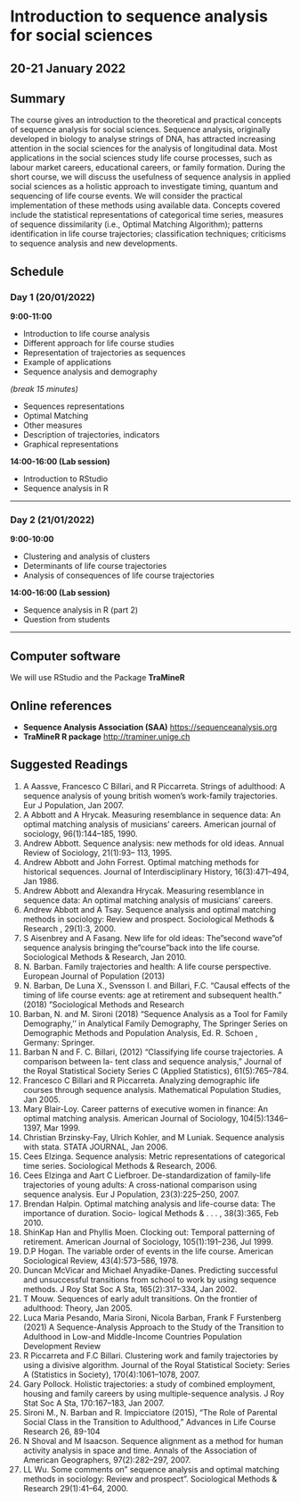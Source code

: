 # Introduction to sequence analysis for social sciences
## 20-21 January 2022

## Summary
The course gives an introduction to the theoretical and practical concepts of sequence analysis for social sciences. Sequence analysis, originally developed in biology to analyse strings of DNA, has attracted increasing attention in the social sciences for the analysis of longitudinal data. Most applications in the social sciences study life course processes, such as labour market careers, educational careers, or family formation. During the short course, we will discuss the usefulness of sequence analysis in applied social sciences as a holistic approach to investigate timing, quantum and sequencing of life course events. We will consider the practical implementation of these methods using available data. Concepts covered include the statistical representations of categorical time series, measures of sequence dissimilarity (i.e., Optimal Matching Algorithm); patterns identification in life course trajectories; classification techniques; criticisms to sequence analysis and new developments. 

## Schedule

### Day 1 (20/01/2022)

**9:00-11:00**
* Introduction to life course analysis
* Different approach for life course studies
* Representation of trajectories as sequences
* Example of applications
* Sequence analysis and demography

*(break 15 minutes)*

 * Sequences representations
 * Optimal Matching
 * Other measures
 * Description of trajectories, indicators 
 * Graphical representations 



**14:00-16:00 (Lab session)**

* Introduction  to RStudio
* Sequence analysis in R 

---
### Day 2 (21/01/2022)

**9:00-10:00**

* Clustering and analysis of clusters
* Determinants of life course trajectories
* Analysis of consequences of life course trajectories 


**14:00-16:00 (Lab session)**
* Sequence analysis in R (part 2)
* Question from students

---



## Computer software

We will use RStudio and the Package **TraMineR**

## Online references

* **Sequence Analysis Association (SAA)** https://sequenceanalysis.org
* **TraMineR R package** http://traminer.unige.ch

## Suggested Readings

1.	A Aassve, Francesco C Billari, and R Piccarreta. Strings of adulthood: A sequence analysis of young british women’s work-family trajectories. Eur J Population, Jan 2007. 
2.	A Abbott and A Hrycak. Measuring resemblance in sequence data: An optimal matching analysis of musicians’ careers. American journal of sociology, 96(1):144–185, 1990. 
3.	Andrew Abbott. Sequence analysis: new methods for old ideas. Annual Review of Sociology, 21(1):93– 113, 1995. 
4.	Andrew Abbott and John Forrest. Optimal matching methods for historical sequences. Journal of Interdisciplinary History, 16(3):471–494, Jan 1986. 
5.	Andrew Abbott and Alexandra Hrycak. Measuring resemblance in sequence data: An optimal matching analysis of musicians’ careers. 
6.	Andrew Abbott and A Tsay. Sequence analysis and optimal matching methods in sociology: Review and prospect. Sociological Methods & Research , 29(1):3, 2000. 
7.	S Aisenbrey and A Fasang. New life for old ideas: The”second wave”of sequence analysis bringing the”course”back into the life course. Sociological Methods & Research, Jan 2010. 
8. N. Barban. Family trajectories and health: A life course perspective. European Journal of Population (2013)
9. N. Barban, De Luna X., Svensson I. and Billari, F.C. “Causal effects of the timing of life course events: age at retirement and subsequent health.” (2018) ”Sociological Methods and Research 
10. Barban, N. and M. Sironi (2018) “Sequence Analysis as a Tool for Family Demography,’’ in Analytical Family Demography, The Springer Series on Demographic Methods and Population Analysis, Ed. R. Schoen , Germany: Springer.
11. Barban N and F. C. Billari, (2012) “Classifying life course trajectories. A comparison between la- tent class and sequence analysis,” Journal of the Royal Statistical Society Series C (Applied Statistics), 61(5):765–784.
12.	Francesco C Billari and R Piccarreta. Analyzing demographic life courses through sequence analysis. Mathematical Population Studies, Jan 2005. 
13.	Mary Blair-Loy. Career patterns of executive women in finance: An optimal matching analysis. American Journal of Sociology, 104(5):1346–1397, Mar 1999. 
14.	Christian Brzinsky-Fay, Ulrich Kohler, and M Luniak. Sequence analysis with stata. STATA JOURNAL, Jan 2006. 
15.	Cees Elzinga. Sequence analysis: Metric representations of categorical time series. Sociological Methods & Research,  2006. 
16.	Cees Elzinga and Aart C Liefbroer. De-standardization of family-life trajectories of young adults: A cross-national comparison using sequence analysis. Eur J Population, 23(3):225–250, 2007. 
17.	Brendan Halpin. Optimal matching analysis and life-course data: The importance of duration. Socio- logical Methods & . . . , 38(3):365, Feb 2010. 
18.	ShinKap Han and Phyllis Moen. Clocking out: Temporal patterning of retirement. American Journal of Sociology, 105(1):191–236, Jul 1999. 
19.	D.P Hogan. The variable order of events in the life course. American Sociological Review, 43(4):573–586, 1978. 
20.	Duncan McVicar and Michael Anyadike-Danes. Predicting successful and unsuccessful transitions from school to work by using sequence methods. J Roy Stat Soc A Sta, 165(2):317–334, Jan 2002. 
21.	T Mouw. Sequences of early adult transitions. On the frontier of adulthood: Theory, Jan 2005. 
22. Luca Maria Pesando, Maria Sironi, Nicola Barban, Frank F Furstenberg (2021) A Sequence-Analysis Approach to the Study of the Transition to Adulthood in Low-and Middle-Income Countries Population Development Review
23.	R Piccarreta and F.C Billari. Clustering work and family trajectories by using a divisive algorithm. 
Journal of the Royal Statistical Society: Series A (Statistics in Society), 170(4):1061–1078, 2007. 
24.	Gary Pollock. Holistic trajectories: a study of combined employment, housing and family careers by 
using multiple-sequence analysis. J Roy Stat Soc A Sta, 170:167–183, Jan 2007. 
25. Sironi M., N. Barban and R. Impicciatore (2015), “The Role of Parental Social Class in the Transition to Adulthood,” Advances in Life Course Research 26, 89-104
26.	N Shoval and M Isaacson. Sequence alignment as a method for human activity analysis in space and 
time. Annals of the Association of American Geographers, 97(2):282–297, 2007. 
27.  LL Wu. Some comments on” sequence analysis and optimal matching methods in sociology: Review 
and prospect”. Sociological Methods & Research 29(1):41–64, 2000. 





